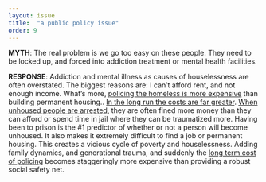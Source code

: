 ```yaml
---
layout: issue
title:  "a public policy issue"
order: 9
---
```

<strong>MYTH</strong>: The real problem is we go too easy on these people. They need to be locked up, and forced into addiction treatment or mental health facilities.

<strong>RESPONSE</strong>: Addiction and mental illness as causes of houselessness are often overstated. The biggest reasons are: I can’t afford rent, and not enough income. What’s more, [policing the homeless is more expensive](https://www.vox.com/2014/5/30/5764096/homeless-shelter-housing-help-solutions) than building permanent housing.. [In the long run the costs are far greater](https://www.hoover.org/research/economics-why-homelessness-worsens-governments-spend-even-more-problem). [When unhoused people are arrested](https://www.urban.org/features/five-charts-explain-homelessness-jail-cycle-and-how-break-it), they are often fined more money than they can afford or spend time in jail where they can be traumatized more. Having been to prison is the #1 predictor of whether or not a person will become unhoused. It also makes it extremely difficult to find a job or permanent housing. This creates a vicious cycle of poverty and houselessness. Adding family dynamics, and generational trauma, and suddenly the [long term cost of policing](https://www.americanactionforum.org/research/the-economic-costs-of-the-u-s-criminal-justice-system/) becomes staggeringly more expensive than providing a robust social safety net.